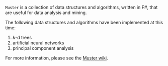 `Muster` is a collection of data structures and algorithms, written in F#, that are useful for data analysis and mining.

The following data structures and algorithms have been implemented at this time:

1. _k_-d trees
2. artificial neural networks
3. principal component analysis

For more information, please see the [Muster wiki](https://github.com/Shredderroy/Muster/wiki).
